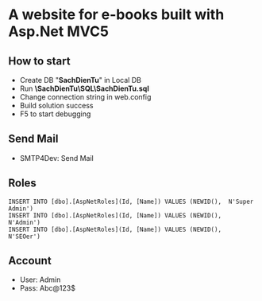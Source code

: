 # A website for e-books built with Asp.Net MVC5

## How to start
+ Create DB "**SachDienTu**" in Local DB
+ Run **\SachDienTu\SQL\SachDienTu.sql**
+ Change connection string in web.config
+ Build solution success
+ F5 to start debugging

## Send Mail
+ SMTP4Dev: Send Mail

## Roles
```
INSERT INTO [dbo].[AspNetRoles](Id, [Name]) VALUES (NEWID(),  N'Super Admin')
INSERT INTO [dbo].[AspNetRoles](Id, [Name]) VALUES (NEWID(),  N'Admin')
INSERT INTO [dbo].[AspNetRoles](Id, [Name]) VALUES (NEWID(),  N'SEOer')
```

## Account
+ User: Admin
+ Pass: Abc@123$
